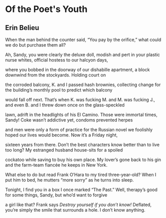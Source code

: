# Of the Poet's Youth
## Erin Belieu
When the man behind the counter said, “You pay
by the orifice,” what could we do but purchase them all?

Ah, Sandy, you were clearly the deluxe doll, modish and pert
in your plastic nurse whites, official hostess to our halcyon days,

where you bobbed in the doorway of our dishabille apartment,
a block downwind from the stockyards. Holding court on

the corroded balcony, K. and I passed hash brownies, collecting
change for the building’s monthly pool to predict which balcony

would fall off next. That’s when K. was fucking M. and M. was
fucking J., and even B. and I threw down once on the glass-speckled

lawn, adrift in the headlights of his El Camino. Those were immortal
times, Sandy! Coke wasn’t addictive yet, condoms prevented herpes

and men were only a form of practice for the Russian novel
we foolishly hoped our lives would become. Now it’s a Friday night,

sixteen years from there. Don’t the best characters know better
than to live too long? My estranged husband house-sits for a spoiled

cockatoo while saving to buy his own place. My lover’s gone back
to his gin and the farm-team fiancée he keeps in New York.

What else to do but read Frank O’Hara to my tired three-year-old?
When I put him to bed, he mutters “more sorry” as he turns into sleep.

Tonight, I find you in a box I once marked “The Past.” Well,
therapy’s good for some things, Sandy, but who’d want to forgive

a girl like that? Frank says _Destroy yourself if you don’t know!_
Deflated, you’re simply the smile that surrounds a hole.
I don’t know anything.